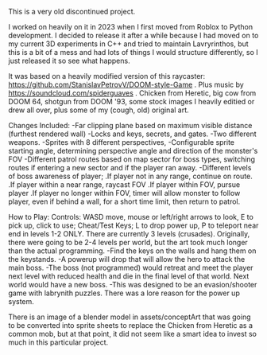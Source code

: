 This is a very old discontinued project.

I worked on heavily on it in 2023 when I first moved from Roblox to Python development.
I decided to release it after a while because I had moved on to my current 3D experiments in C++ and tried to maintain Lavryrinthos,
but this is a bit of a mess and had lots of things I would structure differently, so I just released it so see what happens.

It was based on a heavily modified version of this raycaster: https://github.com/StanislavPetrovV/DOOM-style-Game .
Plus music by https://soundcloud.com/spiderguaves .
Chicken from Heretic, big cow from DOOM 64, shotgun from DOOM '93, some stock images I heavily editied or drew all over, plus some of my (cough, old) original art.

Changes Included:
-Far clipping plane based on maximum visible distance (furthest rendered wall)
-Locks and keys, secrets, and gates.
-Two different weapons.
-Sprites with 8 different perspectives, 
-Configurable sprite starting angle, determining perspective angle and direction of the monster's FOV
-Different patrol routes based on map sector for boss types, switching routes if entering a new sector and if the player ran away.
-Different levels of boss awareness of player;
.If player not in any range, continue on route.
.If player within a near range, raycast FOV
.If player within FOV, pursue player
.If player no longer within FOV, timer will allow monster to follow player, even if behind a wall, for a short time limit, then return to patrol.

How to Play:
Controls: WASD move, mouse or left/right arrows to look, E to pick up, click to use; 
Cheat/Test Keys; L to drop power up, P to teleport near end in levels 1-2 ONLY.
There are currently 3 levels (crusades). Originally, there were going to be 2-4 levels per world, but the art took much longer than the actual programming. 
-Find the keys on the walls and hang them on the keystands.
-A powerup will drop that will allow the hero to attack the main boss.
-The boss (not programmed) would retreat and meet the player next level with reduced health and die in the final level of that world. Next world would have a new boss.
-This was designed to be an evasion/shooter game with labrynith puzzles. There was a lore reason for the power up system.

There is an image of a blender model in assets/conceptArt that was going to be converted into sprite sheets to replace the Chicken from Heretic as a common mob, but at that point, it did not seem like a smart idea to invest so much in this particular project. 
